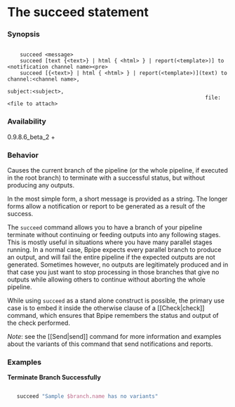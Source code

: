 # The succeed statement

### Synopsis

```    
    
    succeed <message>
    succeed [text {<text>} | html { <html> } | report(<template>)] to <notification channel name><pre>
    succeed [{<text>} | html { <html> } | report(<template>)](text) to channel:<channel name>, 
                                                               subject:<subject>, 
                                                               file: <file to attach> 
```
 
### Availability

0.9.8.6_beta_2 +

### Behavior

Causes the current branch of the pipeline (or the whole pipeline, if executed in the root branch) to terminate with a successful status, but without producing any outputs.

In the most simple form, a short message is provided as a string. The longer forms allow a notification or report to be generated as a result of the success.

The `succeed` command allows you to have a branch of your pipeline terminate without continuing or feeding outputs into any following stages. This is mostly useful in situations where you have many parallel stages running. In a normal case, Bpipe expects every parallel branch to produce an output, and will fail the entire pipeline if the expected outputs are not generated. Sometimes however, no outputs are legitimately produced and in that case you just want to stop processing in those branches that give no outputs while allowing others to continue without aborting the whole pipeline.

While using `succeed` as a stand alone construct is possible, the primary use case is to embed it inside the otherwise clause of a [[Check|check]] command, which ensures that Bpipe remembers the status and output of the check performed.

*Note*: see the [[Send|send]] command for more information and examples about the variants of this command that send notifications and reports.

### Examples

**Terminate Branch Successfully**
```groovy 

   succeed "Sample $branch.name has no variants"
```
